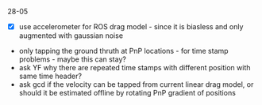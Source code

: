 28-05
- [x] use accelerometer for ROS drag model - since it is biasless and only augmented with gaussian noise
- only tapping the ground thruth at PnP locations - for time stamp problems - maybe this can stay? 
- ask YF why there are repeated time stamps with different position with same time header?
- ask gcd if the velocity can be tapped from current linear drag model, 
  or should it be estimated offline by rotating PnP gradient of positions